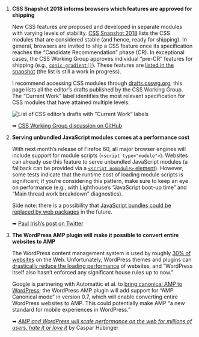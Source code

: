 1. **CSS Snapshot 2018 informs browsers which features are approved for shipping**

   New CSS features are proposed and developed in separate modules with varying levels of stability. [CSS Snapshot 2018](https://drafts.csswg.org/css-2018/) lists the CSS modules that are considered stable (and hence, ready for shipping). In general, browsers are invited to ship a CSS feature once its specification reaches the “Candidate Recommendation” phase (CR). In exceptional cases, the CSS Working Group approves individual “pre-CR” features for shipping (e.g., [`conic-gradient()`](https://twitter.com/simevidas/status/971813134246825987)). These features are [listed in the snapshot](https://drafts.csswg.org/css-2018/#experimental) (the list is still a work in progress).

   I recommend accessing CSS modules through [drafts.csswg.org](https://drafts.csswg.org/); this page lists all the editor’s drafts published by the CSS Working Group. The “Current Work” label identifies the most relevant specification for CSS modules that have attained multiple levels:

   ![List of CSS editor’s drafts with “Current Work“ labels](https://dl.dropboxusercontent.com/s/8sv1485h11og5m4/css-editors-drafts-current-work.png?dl=0)

   ➥ [CSS Working Group discussion on GitHub](https://github.com/w3c/csswg-drafts/issues/2281)

1. **Serving unbundled JavaScript modules comes at a performance cost**

   With next month’s release of Firefox 60, all major browser engines will include support for module scripts (`<script type="module">`). Websites can already use this feature to serve unbundled JavaScript modules (a fallback can be provided via a [`<script nomodule>` element](https://html.spec.whatwg.org/multipage/scripting.html#script-nomodule-example)). However, some tests indicate that the runtime cost of loading module scripts is significant; if you’re considering this pattern, make sure to keep an eye on performance (e.g., with Lighthouse’s “JavaScript boot-up time” and “Main thread work breakdown” diagnostics).

   Side note: there is a possibility that [JavaScript bundles could be replaced by web packages](https://twitter.com/cramforce/status/979900188528541696) in the future.

   ➥ [Paul Irish’s post on Twitter](https://twitter.com/paul_irish/status/979867890080915456)

1. **The WordPress AMP plugin will make it possible to convert entire websites to AMP**

   The WordPress content management system is used by roughly [30% of websites](https://wptavern.com/wordpress-now-used-on-30-of-the-top-10-million-sites) on the Web. Unfortunately, WordPress themes and plugins can [drastically reduce the loading performance](https://ethanmarcotte.com/wrote/free-faster/) of websites, and “WordPress itself also hasn’t enforced any significant house rules up to now.”

   Google is partnering with Automattic et al. to [bring canonical AMP to WordPress](https://vip.wordpress.com/2018/03/01/first-class-amp-experience/); the WordPress AMP plugin will add support for “AMP Canonical mode” in version 0.7, which will enable converting entire WordPress websites to AMP. This could potentially make AMP “a new standard for mobile experiences in WordPress.”

   ➥ *[AMP and WordPress will scale performance on the web for millions of users, hate it or love it](https://glueckpress.com/9336/amp-and-wordpress/)* by Caspar Hübinger